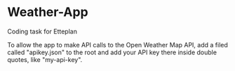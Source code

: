 # Weather-App
Coding task for Etteplan

To allow the app to make API calls to the Open Weather Map API, add a filed called "apikey.json" to the root and add your API key there inside double quotes, like "my-api-key".
